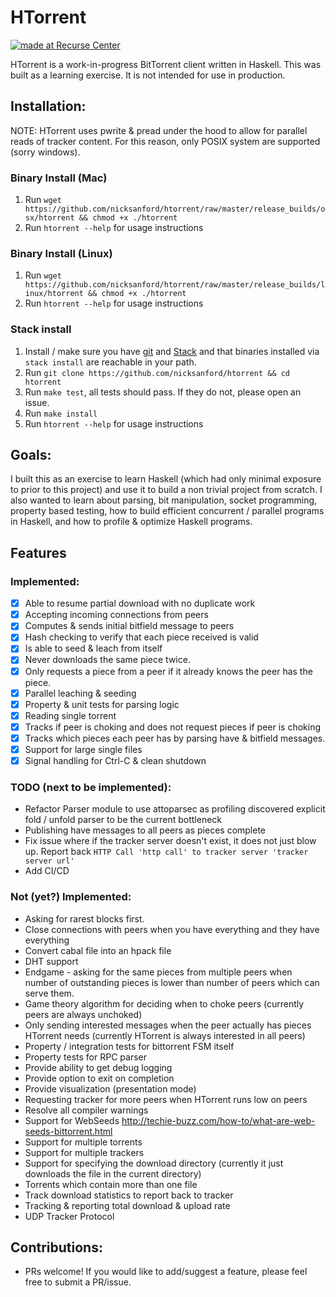 # HTorrent
[![made at Recurse Center](https://cdn.rawgit.com/heatherbooker/made_at_rc/master/made_at_RC.svg)](https://www.recurse.com)

HTorrent is a work-in-progress BitTorrent client written in Haskell. This was built as a learning exercise. It is not intended for use in production.

## Installation:
NOTE: HTorrent uses pwrite & pread under the hood to allow for parallel reads of tracker content. For this reason, only POSIX system are supported (sorry windows).

### Binary Install (Mac)
1. Run `wget https://github.com/nicksanford/htorrent/raw/master/release_builds/osx/htorrent && chmod +x ./htorrent`
2. Run `htorrent --help` for usage instructions

### Binary Install (Linux)
1. Run `wget https://github.com/nicksanford/htorrent/raw/master/release_builds/linux/htorrent && chmod +x ./htorrent`
2. Run `htorrent --help` for usage instructions

### Stack install
1. Install / make sure you have [git](https://git-scm.com/book/en/v2/Getting-Started-Installing-Git) and [Stack](https://docs.haskellstack.org/en/stable/install_and_upgrade/) and that binaries installed via `stack install` are reachable in your path.
2. Run `git clone https://github.com/nicksanford/htorrent && cd htorrent`
3. Run `make test`, all tests should pass. If they do not, please open an issue.
4. Run `make install`
5. Run `htorrent --help` for usage instructions

## Goals:
I built this as an exercise to learn Haskell (which had only minimal exposure to prior to this project) and use it to build a non trivial project from scratch.
I also wanted to learn about parsing, bit manipulation, socket programming, property based testing, how to build efficient concurrent / parallel programs in Haskell, and how to profile & optimize Haskell programs.

## Features
### Implemented:
- [x] Able to resume partial download with no duplicate work
- [x] Accepting incoming connections from peers
- [x] Computes & sends initial bitfield message to peers
- [x] Hash checking to verify that each piece received is valid
- [x] Is able to seed & leach from itself
- [x] Never downloads the same piece twice.
- [x] Only requests a piece from a peer if it already knows the peer has the piece.
- [x] Parallel leaching & seeding
- [x] Property & unit tests for parsing logic
- [x] Reading single torrent
- [x] Tracks if peer is choking and does not request pieces if peer is choking
- [x] Tracks which pieces each peer has by parsing have & bitfield messages.
- [x] Support for large single files
- [x] Signal handling for Ctrl-C & clean shutdown

### TODO (next to be implemented):
- Refactor Parser module to use attoparsec as profiling discovered explicit fold / unfold parser to be the current bottleneck
- Publishing have messages to all peers as pieces complete
- Fix issue where if the tracker server doesn't exist, it does not just blow up. Report back `HTTP Call 'http call' to tracker server 'tracker server url'`
- Add CI/CD

### Not (yet?) Implemented:
- Asking for rarest blocks first.
- Close connections with peers when you have everything and they have everything
- Convert cabal file into an hpack file
- DHT support
- Endgame - asking for the same pieces from multiple peers when number of outstanding pieces is lower than number of peers which can serve them.
- Game theory algorithm for deciding when to choke peers (currently peers are always unchoked)
- Only sending interested messages when the peer actually has pieces HTorrent needs (currently HTorrent is always interested in all peers)
- Property / integration tests for bittorrent FSM itself
- Property tests for RPC parser
- Provide ability to get debug logging
- Provide option to exit on completion
- Provide visualization (presentation mode)
- Requesting tracker for more peers when HTorrent runs low on peers
- Resolve all compiler warnings
- Support for WebSeeds http://techie-buzz.com/how-to/what-are-web-seeds-bittorrent.html
- Support for multiple torrents
- Support for multiple trackers
- Support for specifying the download directory (currently it just downloads the file in the current directory)
- Torrents which contain more than one file
- Track download statistics to report back to tracker
- Tracking & reporting total download & upload rate
- UDP Tracker Protocol

## Contributions:
- PRs welcome! If you would like to add/suggest a feature, please feel free to submit a PR/issue.
